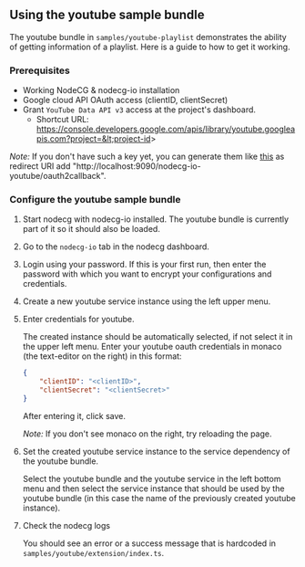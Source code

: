 ## Using the youtube sample bundle

The youtube bundle in `samples/youtube-playlist` demonstrates the ability of getting information of a playlist. Here is a guide to how to get it working.

### Prerequisites

-   Working NodeCG & nodecg-io installation
-   Google cloud API OAuth access (clientID, clientSecret)
-   Grant `YouTube Data API v3` access at the project's dashboard.
    -   Shortcut URL: https://console.developers.google.com/apis/library/youtube.googleapis.com?project=&lt;project-id&gt;

_Note:_ If you don't have such a key yet, you can generate them like [this](https://developers.google.com/identity/protocols/oauth2/web-server#creatingcred) as redirect URI add "http://localhost:9090/nodecg-io-youtube/oauth2callback".

### Configure the youtube sample bundle

1. Start nodecg with nodecg-io installed. The youtube bundle is currently part of it so it should also be loaded.

2. Go to the `nodecg-io` tab in the nodecg dashboard.

3. Login using your password. If this is your first run, then enter the password with which you want to encrypt your configurations and credentials.

4. Create a new youtube service instance using the left upper menu.

5. Enter credentials for youtube.

    The created instance should be automatically selected, if not select it in the upper left menu. Enter your youtube oauth credentials in monaco (the text-editor on the right) in this format:

    ```json
    {
        "clientID": "<clientID>",
        "clientSecret": "<clientSecret>"
    }
    ```

    After entering it, click save.

    _Note:_ If you don't see monaco on the right, try reloading the page.

6. Set the created youtube service instance to the service dependency of the youtube bundle.

    Select the youtube bundle and the youtube service in the left bottom menu and then select the service instance that should be used by the youtube bundle (in this case the name of the previously created youtube instance).

7. Check the nodecg logs

    You should see an error or a success message that is hardcoded in `samples/youtube/extension/index.ts`.
